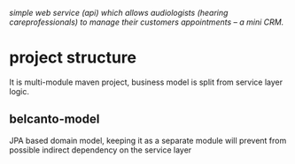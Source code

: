 *simple web service (api) which allows audiologists (hearing careprofessionals) to manage their customers appointments
– a mini CRM.*

# project structure

It is multi-module maven project, business model
is split from service layer logic.

## belcanto-model

JPA based domain model, keeping it as a separate module
will prevent from possible indirect dependency on the
service layer

